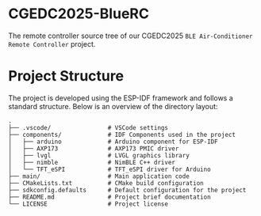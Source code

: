 # CGEDC2025-BlueRC
The remote controller source tree of our
CGEDC2025 `BLE Air-Conditioner Remote Controller` project.

# Project Structure
The project is developed using the ESP-IDF framework and follows a standard structure.
Below is an overview of the directory layout:

```
.
├── .vscode/                # VSCode settings
├── components/             # IDF Components used in the project
│   ├── arduino             # Arduino component for ESP-IDF
│   ├── AXP173              # AXP173 PMIC driver
│   ├── lvgl                # LVGL graphics library
│   ├── nimble              # NimBLE C++ driver
│   └── TFT_eSPI            # TFT_eSPI driver for Arduino
├── main/                   # Main application code
├── CMakeLists.txt          # CMake build configuration
├── sdkconfig.defaults      # Default configuration for the project
├── README.md               # Project brief documentation
└── LICENSE                 # Project license
```